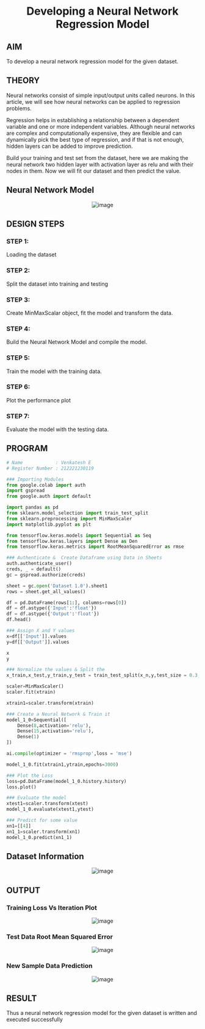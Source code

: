 # <p align="center">Developing a Neural Network Regression Model</p>

## AIM

To develop a neural network regression model for the given dataset.

## THEORY

Neural networks consist of simple input/output units called neurons. In this article, we will see how neural networks can be applied to regression problems.

Regression helps in establishing a relationship between a dependent variable and one or more independent variables. Although neural networks are complex and computationally expensive, they are flexible and can dynamically pick the best type of regression, and if that is not enough, hidden layers can be added to improve prediction.

Build your training and test set from the dataset, here we are making the neural network two hidden layer with activation layer as relu and with their nodes in them. Now we will fit our dataset and then predict the value.

## Neural Network Model

<p align="center">
    <img alt="image" src="https://user-images.githubusercontent.com/94154252/226111563-e2e31dcd-08f7-4c64-9af7-0a0004fe8b07.JPG">
</p>

## DESIGN STEPS

### STEP 1:

Loading the dataset

### STEP 2:

Split the dataset into training and testing

### STEP 3:

Create MinMaxScalar object, fit the model and transform the data.

### STEP 4:

Build the Neural Network Model and compile the model.

### STEP 5:

Train the model with the training data.

### STEP 6:

Plot the performance plot

### STEP 7:

Evaluate the model with the testing data.

## PROGRAM
```py
# Name            : Venkatesh E
# Register Number : 212221230119
```
```py
### Importing Modules
from google.colab import auth
import gspread
from google.auth import default

import pandas as pd
from sklearn.model_selection import train_test_split
from sklearn.preprocessing import MinMaxScaler
import matplotlib.pyplot as plt

from tensorflow.keras.models import Sequential as Seq
from tensorflow.keras.layers import Dense as Den
from tensorflow.keras.metrics import RootMeanSquaredError as rmse

### Authenticate &  Create Dataframe using Data in Sheets
auth.authenticate_user()
creds, _ = default()
gc = gspread.authorize(creds)

sheet = gc.open('Dataset 1.0').sheet1 
rows = sheet.get_all_values()

df = pd.DataFrame(rows[1:], columns=rows[0])
df = df.astype({'Input':'float'})
df = df.astype({'Output':'float'})
df.head()

### Assign X and Y values
x=df[['Input']].values
y=df[['Output']].values

x
y

### Normalize the values & Split the 
x_train,x_test,y_train,y_test = train_test_split(x_n,y,test_size = 0.3,random_state = 1)

scaler=MinMaxScaler()
scaler.fit(xtrain)

xtrain1=scaler.transform(xtrain)

### Create a Neural Network & Train it
model_1_0=Sequential([
    Dense(8,activation='relu'),
    Dense(15,activation='relu'),
    Dense(1)
])

ai.compile(optimizer = 'rmsprop',loss = 'mse')

model_1_0.fit(xtrain1,ytrain,epochs=3000)

### Plot the Loss
loss=pd.DataFrame(model_1_0.history.history)
loss.plot()

### Evaluate the model
xtest1=scaler.transform(xtest)
model_1_0.evaluate(xtest1,ytest)

### Predict for some value
xn1=[[4]]
xn1_1=scaler.transform(xn1)
model_1_0.predict(xn1_1)
```
## Dataset Information

<p align="center">
    <img alt="image" src="https://user-images.githubusercontent.com/94154252/226111684-4f168eae-28a7-47cb-bf6e-add24d738e74.JPG">
</p>


## OUTPUT

### Training Loss Vs Iteration Plot

<p align="center">
    <img alt="image" src="https://user-images.githubusercontent.com/94154252/226111753-4e7ace33-735d-434e-9c31-b13fb9cbcc99.JPG">
</p>

### Test Data Root Mean Squared Error

<p align="center">
    <img alt="image" src="https://user-images.githubusercontent.com/94154252/226111778-e417f8cd-6cf9-4713-adf7-6eb73b906810.JPG">
</p>

### New Sample Data Prediction

<p align="center">
    <img alt="image" src="https://user-images.githubusercontent.com/94154252/226111794-4a9a98b4-d8b8-456b-bdbc-be4ea78abae8.JPG">
</p>


## RESULT
Thus a neural network regression model for the given dataset is written and executed successfully
